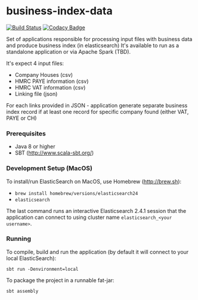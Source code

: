 # business-index-data

[![Build Status](https://travis-ci.org/ONSdigital/business-index-data.svg?branch=master)](https://travis-ci.org/ONSdigital/business-index-data) [![Codacy Badge](https://api.codacy.com/project/badge/Grade/45803fabda2c4fac8aaf3bc081cbf129)](https://www.codacy.com/app/ONSDigital/business-index-data?utm_source=github.com&utm_medium=referral&utm_content=ONSdigital/business-index-data&utm_campaign=badger)

Set of applications responsible for processing input files with business data and produce business index (in elasticsearch)
It's available to run as a standalone application or via Apache Spark (TBD).

It's expect 4 input files:
* Company Houses (csv)
* HMRC PAYE information (csv)
* HMRC VAT information (csv)
* Linking file (json)

For each links provided in JSON - application generate separate business index record if at least one record for specific company found (either VAT, PAYE or CH)

### Prerequisites

* Java 8 or higher
* SBT (http://www.scala-sbt.org/)

### Development Setup (MacOS)

To install/run ElasticSearch on MacOS, use Homebrew (http://brew.sh):

- `brew install homebrew/versions/elasticsearch24`
- `elasticsearch`

The last command runs an interactive Elasticsearch 2.4.1 session that the application can connect to using cluster name
`elasticsearch_<your username>`.

### Running

To compile, build and run the application (by default it will connect to your local ElasticSearch):

```shell
sbt run -Denvironment=local
```

To package the project in a runnable fat-jar:

```shell
sbt assembly
```

